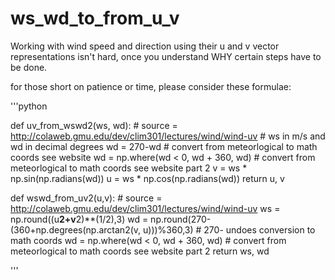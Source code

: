 # ws_wd_to_from_u_v

Working with wind speed and direction using their u and v vector representations isn't hard, once you understand WHY certain steps have to be done.

for those short on patience or time, please consider these formulae:

'''python

def uv_from_wswd2(ws, wd):
    # source = http://colaweb.gmu.edu/dev/clim301/lectures/wind/wind-uv
    # ws in m/s and wd in decimal degrees
    wd = 270-wd # convert from meteorlogical to math coords see website
    wd = np.where(wd < 0, wd + 360, wd) # convert from meteorlogical to math coords see website part 2
    v = ws * np.sin(np.radians(wd))
    u = ws * np.cos(np.radians(wd))
    return u, v

def wswd_from_uv2(u,v):
    # source =  http://colaweb.gmu.edu/dev/clim301/lectures/wind/wind-uv
    ws = np.round((u**2+v**2)**(1/2),3)
    wd = np.round(270-(360+np.degrees(np.arctan2(v, u)))%360,3) # 270- undoes conversion to math coords
    wd = np.where(wd < 0, wd + 360, wd) # convert from meteorlogical to math coords see website part 2
    return ws, wd

'''

